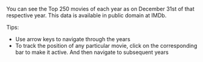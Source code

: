 You can see the Top 250 movies of each year as on December 31st of that respective year. This data is available in public domain at IMDb.

Tips:
- Use arrow keys to navigate through the years
- To track the position of any particular movie, click on the corresponding bar to make it active. And then navigate to subsequent years